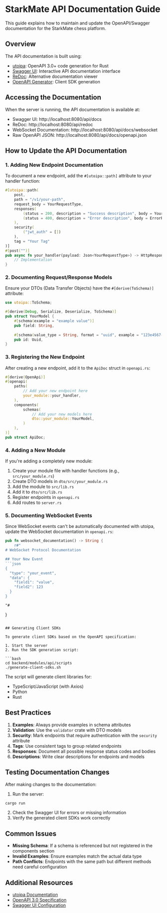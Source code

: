 # StarkMate API Documentation Guide

This guide explains how to maintain and update the OpenAPI/Swagger documentation for the StarkMate chess platform.

## Overview

The API documentation is built using:
- [utoipa](https://github.com/juhaku/utoipa): OpenAPI 3.0+ code generation for Rust
- [Swagger UI](https://swagger.io/tools/swagger-ui/): Interactive API documentation interface
- [ReDoc](https://github.com/Redocly/redoc): Alternative documentation viewer
- [OpenAPI Generator](https://openapi-generator.tech/): Client SDK generation

## Accessing the Documentation

When the server is running, the API documentation is available at:
- Swagger UI: http://localhost:8080/api/docs
- ReDoc: http://localhost:8080/api/redoc
- WebSocket Documentation: http://localhost:8080/api/docs/websocket
- Raw OpenAPI JSON: http://localhost:8080/api/docs/openapi.json

## How to Update the API Documentation

### 1. Adding New Endpoint Documentation

To document a new endpoint, add the `#[utoipa::path]` attribute to your handler function:

```rust
#[utoipa::path(
    post,
    path = "/v1/your-path",
    request_body = YourRequestType,
    responses(
        (status = 200, description = "Success description", body = YourResponseType),
        (status = 400, description = "Error description", body = ErrorResponse)
    ),
    security(
        ("jwt_auth" = [])
    ),
    tag = "Your Tag"
)]
#[post("")]
pub async fn your_handler(payload: Json<YourRequestType>) -> HttpResponse {
    // Implementation
}
```

### 2. Documenting Request/Response Models

Ensure your DTOs (Data Transfer Objects) have the `#[derive(ToSchema)]` attribute:

```rust
use utoipa::ToSchema;

#[derive(Debug, Serialize, Deserialize, ToSchema)]
pub struct YourModel {
    #[schema(example = "example value")]
    pub field: String,
    
    #[schema(value_type = String, format = "uuid", example = "123e4567-e89b-12d3-a456-426614174000")]
    pub id: Uuid,
}
```

### 3. Registering the New Endpoint

After creating a new endpoint, add it to the `ApiDoc` struct in `openapi.rs`:

```rust
#[derive(OpenApi)]
#[openapi(
    paths(
        // Add your new endpoint here
        your_module::your_handler,
    ),
    components(
        schemas(
            // Add your new models here
            dto::your_module::YourModel,
        )
    ),
)]
pub struct ApiDoc;
```

### 4. Adding a New Module

If you're adding a completely new module:

1. Create your module file with handler functions (e.g., `src/your_module.rs`)
2. Create DTO models in `dto/src/your_module.rs`
3. Add the module to `src/lib.rs`
4. Add it to `dto/src/lib.rs`
5. Register endpoints in `openapi.rs`
6. Add routes to `server.rs`

### 5. Documenting WebSocket Events

Since WebSocket events can't be automatically documented with utoipa, update the WebSocket documentation in `openapi.rs`:

```rust
pub fn websocket_documentation() -> String {
    r#"
# WebSocket Protocol Documentation

## Your New Event
```json
{
  "type": "your_event",
  "data": {
    "field1": "value",
    "field2": 123
  }
}
```
    "#
}
```

## Generating Client SDKs

To generate client SDKs based on the OpenAPI specification:

1. Start the server
2. Run the SDK generation script:

```bash
cd backend/modules/api/scripts
./generate-client-sdks.sh
```

The script will generate client libraries for:
- TypeScript/JavaScript (with Axios)
- Python
- Rust

## Best Practices

1. **Examples**: Always provide examples in schema attributes
2. **Validation**: Use the `validator` crate with DTO models
3. **Security**: Mark endpoints that require authentication with the `security` attribute
4. **Tags**: Use consistent tags to group related endpoints
5. **Responses**: Document all possible response status codes and bodies
6. **Descriptions**: Write clear descriptions for endpoints and models

## Testing Documentation Changes

After making changes to the documentation:

1. Run the server:
```bash
cargo run
```

2. Check the Swagger UI for errors or missing information
3. Verify the generated client SDKs work correctly

## Common Issues

- **Missing Schema**: If a schema is referenced but not registered in the components section
- **Invalid Examples**: Ensure examples match the actual data type
- **Path Conflicts**: Endpoints with the same path but different methods need careful configuration

## Additional Resources

- [utoipa Documentation](https://docs.rs/utoipa/latest/utoipa/)
- [OpenAPI 3.0 Specification](https://spec.openapis.org/oas/v3.0.3)
- [Swagger UI Configuration](https://swagger.io/docs/open-source-tools/swagger-ui/usage/configuration/)
